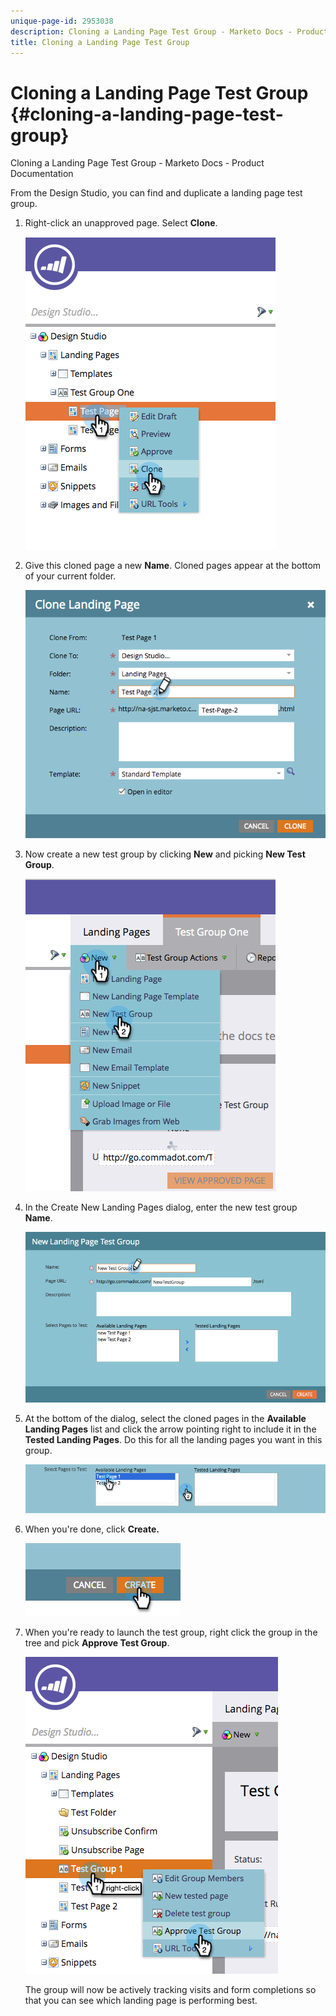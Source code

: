 ```yaml
---
unique-page-id: 2953038
description: Cloning a Landing Page Test Group - Marketo Docs - Product Documentation
title: Cloning a Landing Page Test Group
---
```


# Cloning a Landing Page Test Group {#cloning-a-landing-page-test-group}

Cloning a Landing Page Test Group - Marketo Docs - Product Documentation

From the&nbsp;Design Studio, you can find and duplicate a landing page test group.

1. Right-click an unapproved page. Select **Clone**.

   ![](assets/image2015-4-27-15-3a11-3a24.png)

1. Give this cloned page a new **Name**. Cloned pages appear at the bottom of your current folder.

   ![](assets/image2015-4-27-16-3a10-3a10.png)

1. Now create a new test group by clicking **New** and picking **New Test Group**.

   ![](assets/image2015-4-27-15-3a49-3a54.png)

1. In the Create New Landing Pages dialog, enter the new test group **Name**.

   ![](assets/image2015-4-27-15-3a58-3a13.png)

1. At the bottom of the dialog, select the cloned pages in the **Available Landing Pages** list and click the arrow pointing right to include it in the **Tested Landing Pages**. Do this for all the landing pages you want in this group.

   ![](assets/image2015-4-27-16-3a3-3a22.png)

1. When you're done, click **Create.**

   ![](assets/image2015-4-27-16-3a7-3a50.png)

1. When you're ready to launch the test group, right click the group in the tree and pick **Approve Test Group**.

   ![](assets/image2015-4-27-16-3a19-3a10.png)

   The group will now be actively tracking visits and form completions so that you can see which landing page is performing best.

